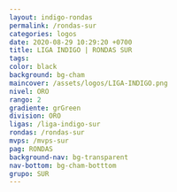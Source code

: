 ```yaml
---
layout: indigo-rondas
permalink: /rondas-sur
categories: logos
date: 2020-08-29 10:29:20 +0700
title: LIGA INDIGO | RONDAS SUR
tags: 
color: black
background: bg-cham
maincover: /assets/logos/LIGA-INDIGO.png
nivel: ORO
rango: 2
gradiente: grGreen
division: ORO
ligas: /liga-indigo-sur
rondas: /rondas-sur
mvps: /mvps-sur
pag: RONDAS
background-nav: bg-transparent
nav-bottom: bg-cham-botttom
grupo: SUR
---
```

